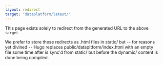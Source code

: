```yaml
---
layout: redirect
target: "dataplatform/latest/"
---
```


This page exists solely to redirect from the generated URL to the above `target`

We prefer to store these redirects as .html files in static/ but -- for reasons yet divined -- Hugo replaces public/datapltform/index.html with an empty file some time after is sync'd from static/ but before the dynamic/ content is done being compiled.

